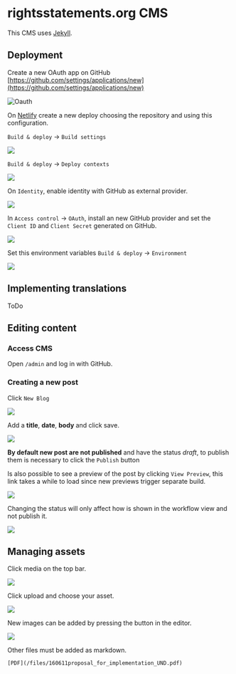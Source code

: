 # rightsstatements.org CMS

This CMS uses [Jekyll](https://jekyllrb.com/).

## Deployment

Create a new OAuth app on GitHub [https://github.com/settings/applications/new](https://github.com/settings/applications/new)

![Oauth](files/images/gitHubOauthApp.png)

On [Netlify](https://www.netlify.com/) create a new deploy choosing the repository and using this configuration.

`Build & deploy` -> `Build settings`

![](files/images/buildSettings.png)

`Build & deploy` -> `Deploy contexts`

![](files/images/deployContexts.png)

On `Identity`, enable identity with GitHub as external provider.

![](files/images/identity.png)

In `Access control` -> `OAuth`, install an new GitHub provider and set the `Client ID` and `Client Secret` generated on GitHub.

![](files/images/OAuth.png)

Set this environment variables `Build & deploy` -> `Environment`

![](files/images/enviromentVar.png)

## Implementing translations

ToDo

## Editing content

### Access CMS

Open `/admin` and log in with GitHub.

### Creating a new post

Click `New Blog`

![](files/images/newPost.png)

Add a **title**, **date**, **body** and click save.

![](files/images/createPost.png)

**By default new post are not published** and have the status *draft*, to publish them is necessary to click the `Publish` button

Is also possible to see a preview of the post by clicking `View Preview`, this link takes a while to load since new previews trigger separate build.

![](files/images/post.png)

Changing the status will only affect how is shown in the workflow view and not publish it.

![](files/images/workflow.png)

## Managing assets

Click media on the top bar.

![](files/images/media1.png)

Click upload and choose your asset.

![](files/images/media2.png)

New images can be added by pressing the button in the editor.

![](files/images/addImg.png)

Other files must be added as markdown.

```
[PDF](/files/160611proposal_for_implementation_UND.pdf)
```
